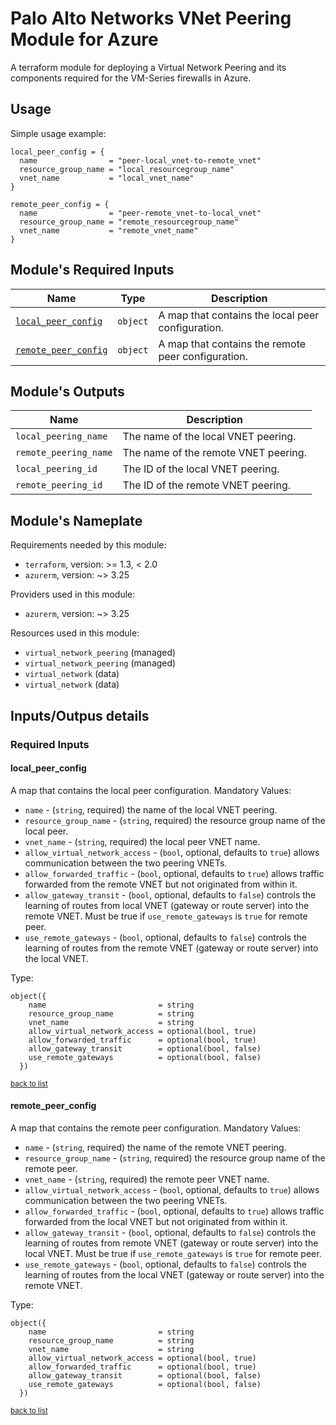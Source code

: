 <!-- BEGIN_TF_DOCS -->
# Palo Alto Networks VNet Peering Module for Azure

A terraform module for deploying a Virtual Network Peering and its components required for the VM-Series firewalls in Azure.

## Usage

Simple usage example:

```hcl
local_peer_config = {
  name                = "peer-local_vnet-to-remote_vnet"
  resource_group_name = "local_resourcegroup_name"
  vnet_name           = "local_vnet_name"
}

remote_peer_config = {
  name                = "peer-remote_vnet-to-local_vnet"
  resource_group_name = "remote_resourcegroup_name"
  vnet_name           = "remote_vnet_name"
}
```

## Module's Required Inputs

Name | Type | Description
--- | --- | ---
[`local_peer_config`](#local_peer_config) | `object` | A map that contains the local peer configuration.
[`remote_peer_config`](#remote_peer_config) | `object` | A map that contains the remote peer configuration.




## Module's Outputs

Name |  Description
--- | ---
`local_peering_name` | The name of the local VNET peering.
`remote_peering_name` | The name of the remote VNET peering.
`local_peering_id` | The ID of the local VNET peering.
`remote_peering_id` | The ID of the remote VNET peering.

## Module's Nameplate


Requirements needed by this module:

- `terraform`, version: >= 1.3, < 2.0
- `azurerm`, version: ~> 3.25


Providers used in this module:

- `azurerm`, version: ~> 3.25




Resources used in this module:

- `virtual_network_peering` (managed)
- `virtual_network_peering` (managed)
- `virtual_network` (data)
- `virtual_network` (data)

## Inputs/Outpus details

### Required Inputs


#### local_peer_config

A map that contains the local peer configuration.
Mandatory Values: 
- `name`                         - (`string`, required) the name of the local VNET peering.
- `resource_group_name`          - (`string`, required) the resource group name of the local peer.
- `vnet_name`                    - (`string`, required) the local peer VNET name.
- `allow_virtual_network_access` - (`bool`, optional, defaults to `true`) allows communication between the two peering VNETs.
- `allow_forwarded_traffic`      - (`bool`, optional, defaults to `true`) allows traffic forwarded from the remote VNET but not
                                   originated from within it.
- `allow_gateway_transit`        - (`bool`, optional, defaults to `false`) controls the learning of routes from local VNET
                                   (gateway or route server) into the remote VNET. Must be true if `use_remote_gateways` is
                                   `true` for remote peer.
- `use_remote_gateways`          - (`bool`, optional, defaults to `false`) controls the learning of routes from the remote VNET
                                   (gateway or route server) into the local VNET.


Type: 

```hcl
object({
    name                         = string
    resource_group_name          = string
    vnet_name                    = string
    allow_virtual_network_access = optional(bool, true)
    allow_forwarded_traffic      = optional(bool, true)
    allow_gateway_transit        = optional(bool, false)
    use_remote_gateways          = optional(bool, false)
  })
```


<sup>[back to list](#modules-required-inputs)</sup>

#### remote_peer_config

A map that contains the remote peer configuration.
Mandatory Values: 
- `name`                         - (`string`, required) the name of the remote VNET peering.
- `resource_group_name`          - (`string`, required) the resource group name of the remote peer.
- `vnet_name`                    - (`string`, required) the remote peer VNET name.
- `allow_virtual_network_access` - (`bool`, optional, defaults to `true`) allows communication between the two peering VNETs.
- `allow_forwarded_traffic`      - (`bool`, optional, defaults to `true`) allows traffic forwarded from the local VNET but not
                                   originated from within it.
- `allow_gateway_transit`        - (`bool`, optional, defaults to `false`) controls the learning of routes from remote VNET
                                   (gateway or route server) into the local VNET. Must be true if `use_remote_gateways` is
                                  `true` for remote peer.
- `use_remote_gateways`          - (`bool`, optional, defaults to `false`) controls the learning of routes from the local VNET
                                   (gateway or route server) into the remote VNET.


Type: 

```hcl
object({
    name                         = string
    resource_group_name          = string
    vnet_name                    = string
    allow_virtual_network_access = optional(bool, true)
    allow_forwarded_traffic      = optional(bool, true)
    allow_gateway_transit        = optional(bool, false)
    use_remote_gateways          = optional(bool, false)
  })
```


<sup>[back to list](#modules-required-inputs)</sup>



<!-- END_TF_DOCS -->